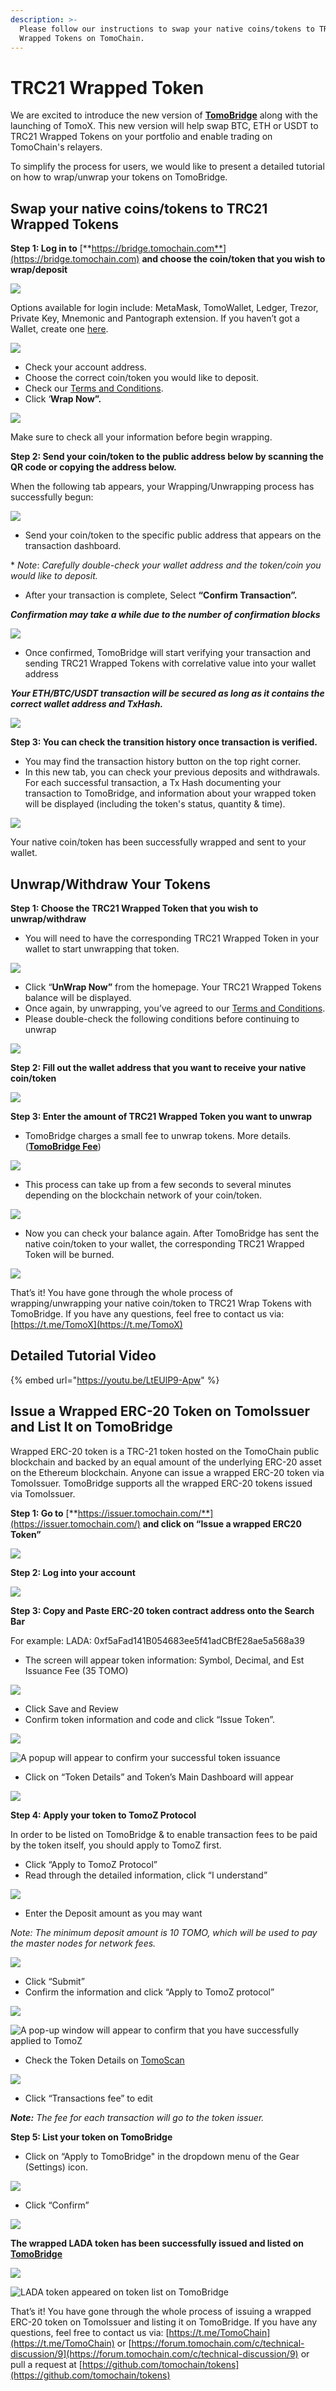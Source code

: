 ```yaml
---
description: >-
  Please follow our instructions to swap your native coins/tokens to TRC21
  Wrapped Tokens on TomoChain.
---
```


# TRC21 Wrapped Token

We are excited to introduce the new version of [**TomoBridge**](https://bridge.tomochain.com/) along with the launching of TomoX. This new version will help swap BTC, ETH or USDT to TRC21 Wrapped Tokens on your portfolio and enable trading on TomoChain's relayers.

To simplify the process for users, we would like to present a detailed tutorial on how to wrap/unwrap your tokens on TomoBridge.

## Swap your native coins/tokens to TRC21 Wrapped Tokens <a id="fda7"></a>

**Step 1: Log in to** [**https://bridge.tomochain.com**](https://bridge.tomochain.com) **and choose the coin/token that you wish to wrap/deposit**

![](../../../.gitbook/assets/image%20%2889%29.png)

Options available for login include: MetaMask, TomoWallet, Ledger, Trezor, Private Key, Mnemonic and Pantograph extension. If you haven’t got a Wallet, create one [here](https://wallet.tomochain.com/#/login).

![](../../../.gitbook/assets/image%20%2877%29.png)

* Check your account address.
* Choose the correct coin/token you would like to deposit.
* Check our [Terms and Conditions](https://docs.tomochain.com/legal/terms-of-use).
* Click ‘**Wrap Now”.**

![](../../../.gitbook/assets/image%20%2878%29.png)

Make sure to check all your information before begin wrapping.

**Step 2: Send your coin/token to the public address below by scanning the QR code or copying the address below.**

When the following tab appears, your Wrapping/Unwrapping process has successfully begun:

![](../../../.gitbook/assets/image%20%2885%29.png)

* Send your coin/token to the specific public address that appears on the transaction dashboard.

\* _Note_: _Carefully double-check your wallet address and the token/coin you would like to deposit._

* After your transaction is complete, Select **“Confirm Transaction”.**

_**Confirmation may take a while due to the number of confirmation blocks**_

![](../../../.gitbook/assets/image%20%2876%29.png)

* Once confirmed, TomoBridge will start verifying your transaction and sending TRC21 Wrapped Tokens with correlative value into your wallet address

_**Your ETH/BTC/USDT transaction will be secured as long as it contains the correct wallet address and TxHash.**_

![](../../../.gitbook/assets/image%20%2887%29.png)

**Step 3: You can check the transition history once transaction is verified.**

* You may find the transaction history button on the top right corner.
* In this new tab, you can check your previous deposits and withdrawals. For each successful transaction, a Tx Hash documenting your transaction to TomoBridge, and information about your wrapped token will be displayed \(including the token's status, quantity & time\).

![](../../../.gitbook/assets/image%20%2879%29.png)

Your native coin/token has been successfully wrapped and sent to your wallet.

## Unwrap/Withdraw Your Tokens <a id="3bef"></a>

**Step 1: Choose the TRC21 Wrapped Token that you wish to unwrap/withdraw**

* You will need to have the corresponding TRC21 Wrapped Token in your wallet to start unwrapping that token.

![](../../../.gitbook/assets/image%20%2884%29.png)

* Click “**UnWrap Now”** from the homepage. Your TRC21 Wrapped Tokens balance will be displayed.
* Once again, by unwrapping, you’ve agreed to our [Terms and Conditions](https://docs.tomochain.com/legal/terms-of-use).
* Please double-check the following conditions before continuing to unwrap

![](../../../.gitbook/assets/image%20%2886%29.png)

**Step 2: Fill out the wallet address that you want to receive your native coin/token**

![](../../../.gitbook/assets/image%20%2880%29.png)

**Step 3: Enter the amount of TRC21 Wrapped Token you want to unwrap**

* TomoBridge charges a small fee to unwrap tokens. More details. \([**TomoBridge Fee**](https://docs.tomochain.com/tomobridge/fee-structure)\)

![](../../../.gitbook/assets/image%20%2883%29.png)

* This process can take up from a few seconds to several minutes depending on the blockchain network of your coin/token.

![](../../../.gitbook/assets/image%20%2888%29.png)

* Now you can check your balance again. After TomoBridge has sent the native coin/token to your wallet, the corresponding TRC21 Wrapped Token will be burned.

![](../../../.gitbook/assets/image%20%2882%29.png)

That’s it! You have gone through the whole process of wrapping/unwrapping your native coin/token to TRC21 Wrap Tokens with TomoBridge. If you have any questions, feel free to contact us via: [https://t.me/TomoX](https://t.me/TomoX)

## Detailed Tutorial Video <a id="4424"></a>

{% embed url="https://youtu.be/LtEUlP9-Apw" %}

## **Issue a Wrapped ERC-20 Token on TomoIssuer and List It on TomoBridge**

Wrapped ERC-20 token is a TRC-21 token hosted on the TomoChain public blockchain and backed by an equal amount of the underlying ERC-20 asset on the Ethereum blockchain. Anyone can issue a wrapped ERC-20 token via TomoIssuer. TomoBridge supports all the wrapped ERC-20 tokens issued via TomoIssuer.

**Step 1: Go to** [**https://issuer.tomochain.com/**](https://issuer.tomochain.com/) **and click on “Issue a wrapped ERC20 Token”**  


![](https://lh3.googleusercontent.com/rbZcpxyJuf8M1uZywEgR49RbAj3d_0fYVz06LHlYVORxWEvmGQUC32HmaRD2Rc_xrGxu3N5dmh6GrjZQTvQt57KW46QckbiNW5k0_2nmsoOlszKgJLvgR3aVg40VhwhaHVjuo9ma)

**Step 2: Log into your account** 

![](https://lh5.googleusercontent.com/fk8JI4BGjQmgR2VHQjQ484ZHH-W2gaDfxUAnQjLuCs5MY9oI4RkeFijjoHqDT1w_eRN1ImBktpL71nTk_b34usba1pHOL9E73KIsMzeH9lrzGTMDopcZbNH-ye-TEX2YTd0NZiqP)

  
**Step 3: Copy and Paste ERC-20 token contract address onto the Search Bar**

For example: LADA: 0xf5aFad141B054683ee5f41adCBfE28ae5a568a39

* The screen will appear token information: Symbol, Decimal, and Est Issuance Fee \(35 TOMO\)

![](https://lh5.googleusercontent.com/Vvs4vqVwPERcwkcDv7bfrSgIQYLyTZGlShiegUOdWRrsv-Z1fFBD_1PbGpCskLUQPRPOIveXCsR-YqY2WQ8xz3DmXcqHLbFi4QSvGgtBjLRR6vLZkWOvYOPlkaQdY3uHPhiMIYQQ)

* Click Save and Review
* Confirm token information and code and click “Issue Token”.

![](https://lh5.googleusercontent.com/9Chnb7_g3jTAarR3Htl09uK4GIy7Se7t_G9sEBuYNMiBfDLS7Tvz0VTy24DGBWXCEH39s48TgXdL7DPsW9PlX7Edr0AqRG7anEMrNHZPumXm2M62gGuZGhlPXEGvXGgAjZf7W1aR)

![ A popup will appear to confirm your successful token issuance](https://lh4.googleusercontent.com/1WKOK8ERrvPeeZPCv2rm_W7cCmBzcXJ0bsuARz2idq-F_6sFyluAAn-GjmPUN7twf4-DBKe0oaoJMrNX4WHso9lZ-0NKgm1D29kJmMqg_rG2SZ0nwxuyH2Cxa_P6L_d8L2ik1xIH)

* Click on “Token Details” and Token’s Main Dashboard will appear 

![](https://lh5.googleusercontent.com/W9aS8MzKFzM-goBF5wdZ7lPS-d6lL86f7jI2hM6ohlH-bMhfB6AyCTMsQaed-6vP-Rzur_tUx3IRS_RTJM5QxhfenLlnn4p8tGuan_j-qA75fGc5eOmWtuSGxWwCHJUgSDggwgqC)

**Step 4: Apply your token to TomoZ Protocol**

In order to be listed on TomoBridge & to enable transaction fees to be paid by the token itself, you should apply to TomoZ first.

* Click “Apply to TomoZ Protocol” 
* Read through the detailed information, click “I understand” 

![](https://lh3.googleusercontent.com/Ds44s4cKm5pk54uDSSAYJ4QGcE77veqoSD7pYsXDPeLNtB_s7YdNrS4yQGiOVei0EVuOQqt8X2P-DNP3SZz6e16Et9y8AcHrNZ0ruT7VmaI9IWxWElrsBtWdx3ih15NpddkQve1-)



* Enter the Deposit amount as you may want

_Note:  The minimum deposit amount is 10 TOMO, which will be used to pay the master nodes for network fees._

![](https://lh3.googleusercontent.com/meCfTyOI1IYqGgEkaYCNjONSWtlXZA7bHYZGqZ6h3gEwudp655ditBqj1McpzJHJNlgJJ-_S0tzA-pRcw0RRdtWEGoanm0YWY7I5jUuGHKtBU-H5oy2s1tnWCN2SW9Rx2OSj_3qI)

* Click “Submit”
* Confirm the information and click “Apply to TomoZ protocol”

![](https://lh3.googleusercontent.com/hN-7LPjKKfC-UoM0h-sgsCeWBCHRYzqQQmU21etejPaXtU6I4w8McYFSy8H6u2bhKZm31vLjm6Tvqq7ZWAlZOve3ub2yrf4x5To3yevYdXkwCDICXlQxvWXBmW1TN0SC-IxCroFn)

![A pop-up window will appear to confirm that you have successfully applied to TomoZ](https://lh4.googleusercontent.com/n6iKdn6OyrvC7JwmjILNmWF33Luvakpt0SojKHLESRBjIZ5ouYW7QBC1MbE7ch0dRJRL_TXvpPgpKNcnRFQsEIA_neKQGWa9mxMlxco2rAdonQ1kivp4J6GDqAVmCGEF_OSV5gbL)

* Check the Token Details on [TomoScan](https://scan.tomochain.com/)

![](https://lh4.googleusercontent.com/3OHda0w7pdZ36gmRnKMvfBL1Lj2Y0GzgJNrulEjwlHtPf3mvQgNldcbq7xwpOpT7xUm8F4twC5QP5zIhhnlqn_QjUqzoXTort-FyIjWh-rjAUFj-iXpah7pe4QlFP7JL9MByzR6n)

* Click “Transactions fee” to edit

_**Note:** The fee for each transaction will go to the token issuer._

**Step 5: List your token on TomoBridge**

* Click on “Apply to TomoBridge" in the dropdown menu of the Gear \(Settings\) icon.

![](https://lh4.googleusercontent.com/TLMsz6xIiwCcIcPGO0PusUzNvNCh-STZTd0he7efhTEbmoZn2Sfx-TDKKKnBDeLwDfHsK8T4vNC09XIrd6-y2xqkA1U67WsRy10AXuqGBCEktj4ci8ZwfWVC4O7HrY57AIrdV-hx)

* Click “Confirm”

![](https://lh4.googleusercontent.com/OItMhKkEh-BffqcO4TnJFyfxI7lVRIg491_7TfOC11UfHJgJMszyq3m1WZt6IuN2ktUeCtR7sHg2XJpdC1WLgntxzNMqVKzJmnGCFiHKe5sGqh6Y2CjU-Sq2OWW9g31seVfVK_Oi)

**The wrapped LADA token has been successfully issued and listed on** [**TomoBridge** ](http://bridge.tomochain.com/)

![](https://lh6.googleusercontent.com/zSA0c5a-L3AEZ1jfWSivCQyVNMhV19iuA3krLwfvhavUOpNr7T7_HDafQ6nBmbGtf3df719_5Nm0MO6uFDTf1E1uAK_P0K8XnOnVOnGMk0_lJT8V74Vgj98LY5z7H0W_LivCbiDi)



![LADA token appeared on token list on TomoBridge](https://lh5.googleusercontent.com/fffPSTDJ3eZRkARtX2GzHBjtsYePS-lbSeQpmamPRuOPyc9OBxZUqM8elejN6gDkQ9rauojvhP2vmbB9khH9D9E89hgA6TaH9iguQ594Zd4agkb8GjO_rT_PQanG0U5rw6KdFjmU)

That’s it! You have gone through the whole process of issuing a wrapped ERC-20 token on TomoIssuer and listing it on TomoBridge. If you have any questions, feel free to contact us via: [https://t.me/TomoChain](https://t.me/TomoChain) or [https://forum.tomochain.com/c/technical-discussion/9](https://forum.tomochain.com/c/technical-discussion/9) or pull a request at [https://github.com/tomochain/tokens](https://github.com/tomochain/tokens)   


